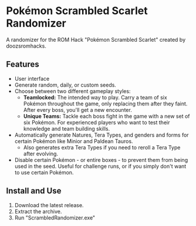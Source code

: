 # Pokémon Scrambled Scarlet Randomizer

A randomizer for the ROM Hack "Pokémon Scrambled Scarlet" created by doozsromhacks.

## Features
- User interface
- Generate random, daily, or custom seeds.
- Choose between two different gameplay styles:
  - **Teamlocked:** The intended way to play. Carry a team of six Pokémon throughout the game, only replacing them after they faint. After every boss, you'll get a new encounter.
  - **Unique Teams:** Tackle each boss fight in the game with a new set of six Pokémon. For experienced players who want to test their knowledge and team building skills.
- Automatically generate Natures, Tera Types, and genders and forms for certain Pokémon like Minior and Paldean Tauros.
  - Also generates extra Tera Types if you need to reroll a Tera Type after evolving.
- Disable certain Pokémon - or entire boxes - to prevent them from being used in the seed. Useful for challenge runs, or if you simply don't want to use certain Pokémon.

## Install and Use
1. Download the latest release.
2. Extract the archive.
3. Run "ScrambledRandomizer.exe"
